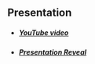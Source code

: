 ## Presentation

- ##### [YouTube video](https://youtu.be/HoPMDLcLjO4)

- ##### [Presentation Reveal](https://veronika2811.github.io/presentation/reveal.js-master/index.html)